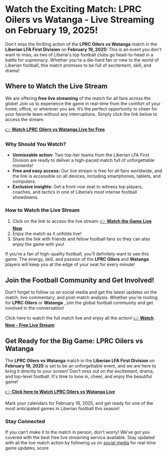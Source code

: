 # Watch the Exciting Match: LPRC Oilers vs Watanga - Live Streaming on February 19, 2025!

Don't miss the thrilling action of the **LPRC Oilers vs Watanga** match in the **Liberian LFA First Division** on **February 19, 2025**! This is an event you don't want to miss, as two of Liberia's top football clubs go head-to-head in a battle for supremacy. Whether you're a die-hard fan or new to the world of Liberian football, this match promises to be full of excitement, skill, and drama!

## Where to Watch the Live Stream

We are offering **free live streaming** of the match for all fans across the globe! Join us to experience the game in real-time from the comfort of your home, office, or wherever you are. It’s the perfect opportunity to cheer for your favorite team without any interruptions. Simply click the link below to access the stream:

[👉 **Watch LPRC Oilers vs Watanga Live for Free**](https://tinyurl.com/livestreamfreeo?st=LPRC+Oilers+vs+Watanga&si=gh)

### Why Should You Watch?

- **Unmissable action:** Two top-tier teams from the Liberian LFA First Division are ready to deliver a high-paced match full of unforgettable moments!
- **Free and easy access:** Our live stream is free for all fans worldwide, and the link is accessible on all devices, including smartphones, tablets, and computers.
- **Exclusive insights:** Get a front-row seat to witness top players, coaches, and tactics in one of Liberia’s most intense football showdowns.

### How to Watch the Live Stream

1. Click on the link to access the live stream: [👉 **Watch the Game Live Now**](https://tinyurl.com/livestreamfreeo?st=LPRC+Oilers+vs+Watanga&si=gh)
2. Enjoy the match as it unfolds live!
3. Share the link with friends and fellow football fans so they can also enjoy the game with you!

If you’re a fan of high-quality football, you’ll definitely want to see this game. The energy, skill, and passion of the **LPRC Oilers** and **Watanga** players will keep you at the edge of your seat for every minute!

## Join the Football Community and Get Involved!

Don’t forget to follow us on social media and get the latest updates on the match, live commentary, and post-match analysis. Whether you're rooting for **LPRC Oilers** or **Watanga** , join the global football community and get involved in the conversation!

Click here to watch the full match live and enjoy all the action! [👉 **Watch Now - Free Live Stream**](https://tinyurl.com/livestreamfreeo?st=LPRC+Oilers+vs+Watanga&si=gh)

## Get Ready for the Big Game: LPRC Oilers vs Watanga

The **LPRC Oilers vs Watanga** match in the **Liberian LFA First Division** on **February 19, 2025** is set to be an unforgettable event, and we are here to bring it directly to your screen! Don't miss out on the excitement, drama, and top-level football. It's time to tune in, cheer, and enjoy the beautiful game!

[👉 **Click here to Watch LPRC Oilers vs Watanga Live**](https://tinyurl.com/livestreamfreeo?st=LPRC+Oilers+vs+Watanga&si=gh)

Mark your calendars for February 19, 2025, and get ready for one of the most anticipated games in Liberian football this season!

### Stay Connected

If you can’t make it to the match in person, don't worry! We’ve got you covered with the best free live streaming service available. Stay updated with all the live match action by following us on [social media](https://tinyurl.com/livestreamfreeo?st=LPRC+Oilers+vs+Watanga&si=gh) for real-time game updates, score
